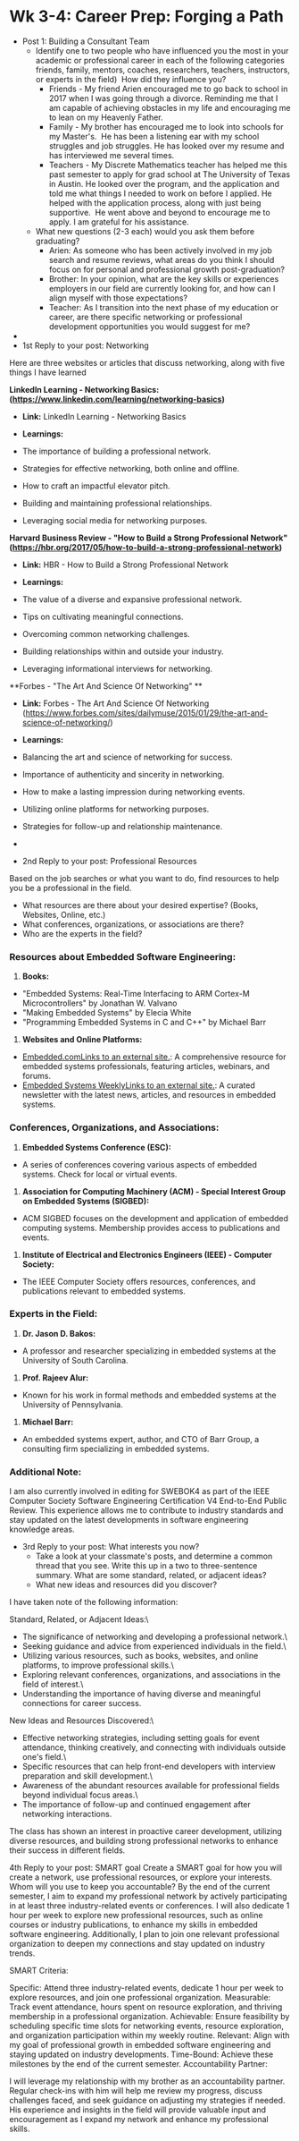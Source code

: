 Wk 3-4: Career Prep: Forging a Path
===================================

-   Post 1: Building a Consultant Team
    -   Identify one to two people who have influenced you the most in your academic or professional career in each of the following categories friends, family, mentors, coaches, researchers, teachers, instructors, or experts in the field)  How did they influence you? 
        -   Friends - My friend Arien encouraged me to go back to school in 2017 when I was going through a divorce. Reminding me that I am capable of achieving obstacles in my life and encouraging me to lean on my Heavenly Father. 
        -   Family - My brother has encouraged me to look into schools for my Master's.  He has been a listening ear with my school struggles and job struggles. He has looked over my resume and has interviewed me several times. 
        -   Teachers - My Discrete Mathematics teacher has helped me this past semester to apply for grad school at The University of Texas in Austin. He looked over the program, and the application and told me what things I needed to work on before I applied. He helped with the application process, along with just being supportive.  He went above and beyond to encourage me to apply. I am grateful for his assistance. 
    -   What new questions (2-3 each) would you ask them before graduating?
        -   Arien: As someone who has been actively involved in my job search and resume reviews, what areas do you think I should focus on for personal and professional growth post-graduation?
        -   Brother: In your opinion, what are the key skills or experiences employers in our field are currently looking for, and how can I align myself with those expectations?
        -   Teacher: As I transition into the next phase of my education or career, are there specific networking or professional development opportunities you would suggest for me?
-   
-   1st Reply to your post: Networking

Here are three websites or articles that discuss networking, along with five things I have learned

**LinkedIn Learning - Networking Basics: (https://www.linkedin.com/learning/networking-basics)**

-   **Link:** LinkedIn Learning - Networking Basics

-   **Learnings:**

-   The importance of building a professional network.
-   Strategies for effective networking, both online and offline.
-   How to craft an impactful elevator pitch.
-   Building and maintaining professional relationships.

-   Leveraging social media for networking purposes.

**Harvard Business Review - "How to Build a Strong Professional Network"(https://hbr.org/2017/05/how-to-build-a-strong-professional-network)**

-   **Link:** HBR - How to Build a Strong Professional Network 

-   **Learnings:**

-   The value of a diverse and expansive professional network.
-   Tips on cultivating meaningful connections.
-   Overcoming common networking challenges.
-   Building relationships within and outside your industry.

-   Leveraging informational interviews for networking.

**Forbes - "The Art And Science Of Networking" **

-   **Link:** Forbes - The Art And Science Of Networking (https://www.forbes.com/sites/dailymuse/2015/01/29/the-art-and-science-of-networking/)

-   **Learnings:**

-   Balancing the art and science of networking for success.
-   Importance of authenticity and sincerity in networking.
-   How to make a lasting impression during networking events.
-   Utilizing online platforms for networking purposes.

-   Strategies for follow-up and relationship maintenance.
-   


-   2nd Reply to your post: Professional Resources

Based on the job searches or what you want to do, find resources to help you be a professional in the field.

-   What resources are there about your desired expertise? (Books, Websites, Online, etc.)
-   What conferences, organizations, or associations are there?
-   Who are the experts in the field?

### Resources about Embedded Software Engineering:

1.  **Books:**

-   "Embedded Systems: Real-Time Interfacing to ARM Cortex-M Microcontrollers" by Jonathan W. Valvano
-   "Making Embedded Systems" by Elecia White
-   "Programming Embedded Systems in C and C++" by Michael Barr

1.  **Websites and Online Platforms:**

-   [Embedded.comLinks to an external site.](https://www.embedded.com/): A comprehensive resource for embedded systems professionals, featuring articles, webinars, and forums.
-   [Embedded Systems WeeklyLinks to an external site.](https://embedsysweekly.com/): A curated newsletter with the latest news, articles, and resources in embedded systems.

### Conferences, Organizations, and Associations:

1.  **Embedded Systems Conference (ESC):**

-   A series of conferences covering various aspects of embedded systems. Check for local or virtual events.

1.  **Association for Computing Machinery (ACM) - Special Interest Group on Embedded Systems (SIGBED):**

-   ACM SIGBED focuses on the development and application of embedded computing systems. Membership provides access to publications and events.

1.  **Institute of Electrical and Electronics Engineers (IEEE) - Computer Society:**

-   The IEEE Computer Society offers resources, conferences, and publications relevant to embedded systems.

### Experts in the Field:

1.  **Dr. Jason D. Bakos:**

-   A professor and researcher specializing in embedded systems at the University of South Carolina.

1.  **Prof. Rajeev Alur:**

-   Known for his work in formal methods and embedded systems at the University of Pennsylvania.

1.  **Michael Barr:**

-   An embedded systems expert, author, and CTO of Barr Group, a consulting firm specializing in embedded systems.

### Additional Note:

I am also currently involved in editing for SWEBOK4 as part of the IEEE Computer Society Software Engineering Certification V4 End-to-End Public Review. This experience allows me to contribute to industry standards and stay updated on the latest developments in software engineering knowledge areas.

-   3rd Reply to your post: What interests you now?
    -   Take a look at your classmate's posts, and determine a common thread that you see. Write this up in a two to three-sentence summary. What are some standard, related, or adjacent ideas?
    -   What new ideas and resources did you discover?

I have taken note of the following information:

Standard, Related, or Adjacent Ideas:\
- The significance of networking and developing a professional network.\
- Seeking guidance and advice from experienced individuals in the field.\
- Utilizing various resources, such as books, websites, and online platforms, to improve professional skills.\
- Exploring relevant conferences, organizations, and associations in the field of interest.\
- Understanding the importance of having diverse and meaningful connections for career success.

New Ideas and Resources Discovered:\
- Effective networking strategies, including setting goals for event attendance, thinking creatively, and connecting with individuals outside one's field.\
- Specific resources that can help front-end developers with interview preparation and skill development.\
- Awareness of the abundant resources available for professional fields beyond individual focus areas.\
- The importance of follow-up and continued engagement after networking interactions.

The class has shown an interest in proactive career development, utilizing diverse resources, and building strong professional networks to enhance their success in different fields.

4th Reply to your post: SMART goal
Create a SMART goal for how you will create a network, use professional resources, or explore your interests.
Whom will you use to keep you accountable?
By the end of the current semester, I aim to expand my professional network by actively participating in at least three industry-related events or conferences. I will also dedicate 1 hour per week to explore new professional resources, such as online courses or industry publications, to enhance my skills in embedded software engineering. Additionally, I plan to join one relevant professional organization to deepen my connections and stay updated on industry trends.

SMART Criteria:

Specific: Attend three industry-related events, dedicate 1 hour per week to explore resources, and join one professional organization.
Measurable: Track event attendance, hours spent on resource exploration, and thriving membership in a professional organization.
Achievable: Ensure feasibility by scheduling specific time slots for networking events, resource exploration, and organization participation within my weekly routine.
Relevant: Align with my goal of professional growth in embedded software engineering and staying updated on industry developments.
Time-Bound: Achieve these milestones by the end of the current semester.
Accountability Partner:

I will leverage my relationship with my brother as an accountability partner. Regular check-ins with him will help me review my progress, discuss challenges faced, and seek guidance on adjusting my strategies if needed. His experience and insights in the field will provide valuable input and encouragement as I expand my network and enhance my professional skills.